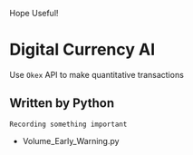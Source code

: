 Hope Useful!
# Digital Currency AI
 Use `Okex` API to make quantitative transactions
## Written by Python
    Recording something important
* Volume_Early_Warning.py
